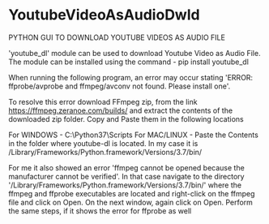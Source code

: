 # YoutubeVideoAsAudioDwld
PYTHON GUI TO DOWNLOAD YOUTUBE VIDEOS AS AUDIO FILE

'youtube_dl' module can be used to download Youtube Video as Audio File. 
The module can be installed using the command - pip install youtube_dl

When running the following program, an error may occur stating 'ERROR: ffprobe/avprobe and ffmpeg/avconv not found. Please install one'.

To resolve this error download FFmpeg zip, from the link https://ffmpeg.zeranoe.com/builds/ and extract the contents of the downloaded zip folder. Copy and Paste them in the following locations

For WINDOWS - C:\Python37\Scripts
For MAC/LINUX - Paste the Contents in the folder where youtube-dl is located. In my case it is /Library/Frameworks/Python.framework/Versions/3.7/bin/

For me it also showed an error 'ffmpeg cannot be opened because the manufacturer cannot be verified'. In that case navigate to the directory '/Library/Frameworks/Python.framework/Versions/3.7/bin/' where the ffmpeg and ffprobe executables are located and right-click on the ffmpeg file and click on Open. On the next window, again click on Open. Perform the same steps, if it shows the error for ffprobe as well
